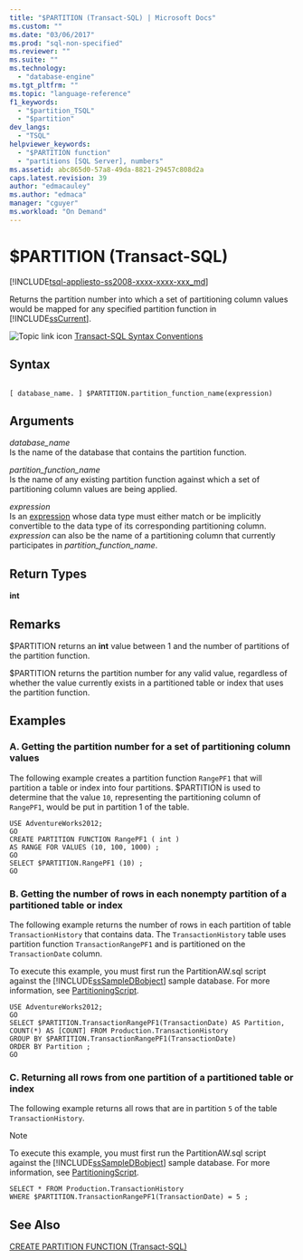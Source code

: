 ```yaml
---
title: "$PARTITION (Transact-SQL) | Microsoft Docs"
ms.custom: ""
ms.date: "03/06/2017"
ms.prod: "sql-non-specified"
ms.reviewer: ""
ms.suite: ""
ms.technology: 
  - "database-engine"
ms.tgt_pltfrm: ""
ms.topic: "language-reference"
f1_keywords: 
  - "$partition_TSQL"
  - "$partition"
dev_langs: 
  - "TSQL"
helpviewer_keywords: 
  - "$PARTITION function"
  - "partitions [SQL Server], numbers"
ms.assetid: abc865d0-57a8-49da-8821-29457c808d2a
caps.latest.revision: 39
author: "edmacauley"
ms.author: "edmaca"
manager: "cguyer"
ms.workload: "On Demand"
---
```

# $PARTITION (Transact-SQL)
[!INCLUDE[tsql-appliesto-ss2008-xxxx-xxxx-xxx_md](../../includes/tsql-appliesto-ss2008-xxxx-xxxx-xxx-md.md)]

  Returns the partition number into which a set of partitioning column values would be mapped for any specified partition function in [!INCLUDE[ssCurrent](../../includes/sscurrent-md.md)].  
  
 ![Topic link icon](../../database-engine/configure-windows/media/topic-link.gif "Topic link icon") [Transact-SQL Syntax Conventions](../../t-sql/language-elements/transact-sql-syntax-conventions-transact-sql.md)  
  
## Syntax  
  
```  
  
[ database_name. ] $PARTITION.partition_function_name(expression)  
```  
  
## Arguments  
 *database_name*  
 Is the name of the database that contains the partition function.  
  
 *partition_function_name*  
 Is the name of any existing partition function against which a set of partitioning column values are being applied.  
  
 *expression*  
 Is an [expression](../../t-sql/language-elements/expressions-transact-sql.md) whose data type must either match or be implicitly convertible to the data type of its corresponding partitioning column. *expression* can also be the name of a partitioning column that currently participates in *partition_function_name*.  
  
## Return Types  
 **int**  
  
## Remarks  
 $PARTITION returns an **int** value between 1 and the number of partitions of the partition function.  
  
 $PARTITION returns the partition number for any valid value, regardless of whether the value currently exists in a partitioned table or index that uses the partition function.  
  
## Examples  
  
### A. Getting the partition number for a set of partitioning column values  
 The following example creates a partition function `RangePF1` that will partition a table or index into four partitions. $PARTITION is used to determine that the value `10`, representing the partitioning column of `RangePF1`, would be put in partition 1 of the table.  
  
```  
USE AdventureWorks2012;  
GO  
CREATE PARTITION FUNCTION RangePF1 ( int )  
AS RANGE FOR VALUES (10, 100, 1000) ;  
GO  
SELECT $PARTITION.RangePF1 (10) ;  
GO  
```  
  
### B. Getting the number of rows in each nonempty partition of a partitioned table or index  
 The following example returns the number of rows in each partition of table `TransactionHistory` that contains data. The `TransactionHistory` table uses partition function `TransactionRangePF1` and is partitioned on the `TransactionDate` column.  
  
 To execute this example, you must first run the PartitionAW.sql script against the [!INCLUDE[ssSampleDBobject](../../includes/sssampledbobject-md.md)] sample database. For more information, see [PartitioningScript](http://go.microsoft.com/fwlink/?LinkId=201015).  
  
```  
USE AdventureWorks2012;  
GO  
SELECT $PARTITION.TransactionRangePF1(TransactionDate) AS Partition,   
COUNT(*) AS [COUNT] FROM Production.TransactionHistory   
GROUP BY $PARTITION.TransactionRangePF1(TransactionDate)  
ORDER BY Partition ;  
GO  
```  
  
### C. Returning all rows from one partition of a partitioned table or index  
 The following example returns all rows that are in partition `5` of the table `TransactionHistory`.  
  
> [!NOTE]  
>  To execute this example, you must first run the PartitionAW.sql script against the [!INCLUDE[ssSampleDBobject](../../includes/sssampledbobject-md.md)] sample database. For more information, see [PartitioningScript](http://go.microsoft.com/fwlink/?LinkId=201015).  
  
```  
SELECT * FROM Production.TransactionHistory  
WHERE $PARTITION.TransactionRangePF1(TransactionDate) = 5 ;  
```  
  
## See Also  
 [CREATE PARTITION FUNCTION &#40;Transact-SQL&#41;](../../t-sql/statements/create-partition-function-transact-sql.md)  
  
  
